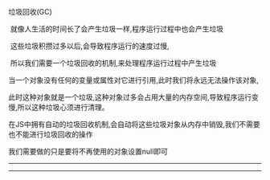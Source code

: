垃圾回收(GC)

​		就像人生活的时间长了会产生垃圾一样,程序运行过程中也会产生垃圾

​		这些垃圾积攒过多以后,会导致程序运行的速度过慢,

​		所以我们需要一个垃圾回收的机制,来处理程序运行过程中产生垃圾



​		当一个对象没有任何的变量或属性对它进行引用,此时我们将永远无法操作该对象,

​				此时这种对象就是一个垃圾,这种对象过多会占用大量的内存空间,导致程序运行变慢,所以这种垃圾心须进行清理。

​		在JS中拥有自动的垃圾回收机制,会自动将这些垃圾对象从内存中销毁,我们不需要也不能进行垃圾回收的操作





我们需要做的只是要将不再使用的对象设置null即可

---

----

